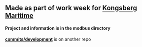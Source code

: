 ## Made as part of work week for [Kongsberg Maritime](https://www.kongsberg.com/maritime/)
#### Project and information is in the modbus directory
**[commits/development](https://github.com/joseph-gerald/stuff/tree/main/modbus)** is on another repo
